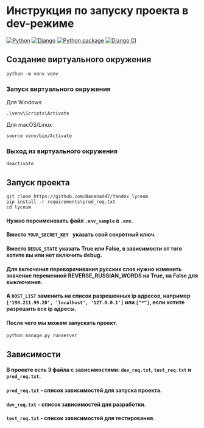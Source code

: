 # Инструкция по запуску проекта в dev-режиме
[![Python](https://img.shields.io/badge/python-v3.9-success)](https://www.python.org/) [![Django](https://img.shields.io/badge/django-v3.2-success)](https://www.djangoproject.com/)
[![Python package](https://github.com/Bananad47/Yandex_lyceum/actions/workflows/python-package.yml/badge.svg)](https://github.com/Bananad47/Yandex_lyceum/actions/workflows/python-package.yml)
[![Django CI](https://github.com/Bananad47/Yandex_lyceum/actions/workflows/django.yml/badge.svg)](https://github.com/Bananad47/Yandex_lyceum/actions/workflows/django.yml)
## Создание виртуального окружения
```
python -m venv venv
```
### Запуск виртуального окружения
Для Windows
```
.\venv\Scripts\Activate
```
Для macOS/Linux
```
source venv/bin/Activate
```
### Выход из виртуального окружения
```
deactivate
```

## Запуск проекта
```
git clone https://github.com/Bananad47/Yandex_lyceum
pip install -r requirements\prod_req.txt
cd lyceum
```

#### Нужно переименовать файл `.env_sample` в `.env`. 
#### Вместо `YOUR_SECRET_KEY ` указать свой секретный ключ. 
#### Вместо `DEBUG_STATE` указать True или False, в зависимости от того хотите вы или нет включить debug.
#### Для включения переворачивания русских слов нужно изменить значение переменной REVERSE_RUSSIAN_WORDS на True, на False для выключения. 
#### А `HOST_LIST` заменить на список разрешенных ip адресов, например `['198.211.99.20', 'localhost', '127.0.0.1']` или `["*"]`, если хотите разрешить все ip адресы.


#### После чего мы можем запускать проект.

```
python manage.py runserver
```

## Зависимости
#### В проекте есть 3 файла с зависимостями: `dev_req.txt`, `test_req.txt` и `prod_req.txt`.
#### `prod_req.txt` - список зависимостей для запуска проекта.
#### `dev_req.txt` - список зависимостей для разработки.
#### `test_req.txt` - список зависимостей для тестирования.
